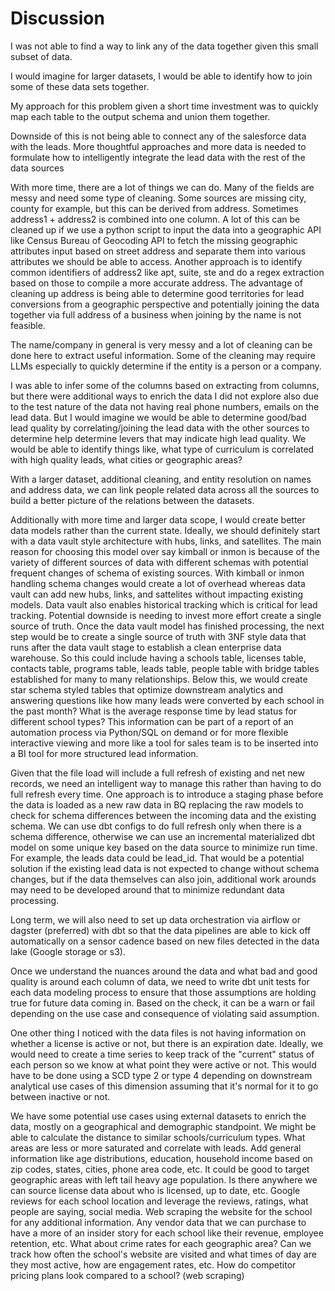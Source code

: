 # Discussion

I was not able to find a way to link any of the data together given this small subset of data.

I would imagine for larger datasets, I would be able to identify how to join some of these data sets together.

My approach for this problem given a short time investment was to quickly map each table to the output schema and union them together.

Downside of this is not being able to connect any of the salesforce data with the leads. More thoughtful approaches and more data is needed to formulate how to intelligently integrate the lead data with the rest of the data sources

With more time, there are a lot of things we can do. Many of the fields are messy and need some type of cleaning. Some sources are missing city, county for example, but this can be derived from address. Sometimes address1 + address2 is combined into one column. A lot of this can be cleaned up if we use a python script to input the data into a geographic API like Census Bureau of Geocoding API to fetch the missing geographic attributes input based on street address and separate them into various attributes we should be able to access. Another approach is to identify common identifiers of address2 like apt, suite, ste and do a regex extraction based on those to compile a more accurate address. The advantage of cleaning up address is being able to determine good territories for lead conversions from a geographic perspective and potentially joining the data together via full address of a business when joining by the name is not feasible.

The name/company in general is very messy and a lot of cleaning can be done here to extract useful information. Some of the cleaning may require LLMs especially to quickly determine if the entity is a person or a company.

I was able to infer some of the columns based on extracting from columns, but there were additional ways to enrich the data I did not explore also due to the test nature of the data not having real phone numbers, emails on the lead data. But I would imagine we would be able to determine good/bad lead quality by correlating/joining the lead data with the other sources to determine help determine levers that may indicate high lead quality. We would be able to identify things like, what type of curriculum is correlated with high quality leads, what cities or geographic areas?

With a larger dataset, additional cleaning, and entity resolution on names and address data, we can link people related data across all the sources to build a better picture of the relations between the datasets.

Additionally with more time and larger data scope, I would create better data models rather than the current state. Ideally, we should definitely start with a data vault style architecture with hubs, links, and satellites. The main reason for choosing this model over say kimball or inmon is because of the variety of different sources of data with different schemas with potential frequent changes of schema of existing sources. With kimball or inmon handling schema changes would create a lot of overhead whereas data vault can add new hubs, links, and sattelites without impacting existing models. Data vault also enables historical tracking which is critical for lead tracking. Potential downside is needing to invest more effort create a single source of truth. Once the data vault model has finished processing, the next step would be to create a single source of truth with 3NF style data that runs after the data vault stage to establish a clean enterprise data warehouse. So this could include having a schools table, licenses table, contacts table, programs table, leads table, people table with bridge tables established for many to many relationships. Below this, we would create star schema styled tables that optimize downstream analytics and answering questions like how many leads were converted by each school in the past month? What is the average response time by lead status for different school types? This information can be part of a report of an automation process via Python/SQL on demand or for more flexible interactive viewing and more like a tool for sales team is to be inserted into a BI tool for more structured lead information.

Given that the file load will include a full refresh of existing and net new records, we need an intelligent way to manage this rather than having to do full refresh every time. One approach is to introduce a staging phase before the data is loaded as a new raw data in BQ replacing the raw models to check for schema differences between the incoming data and the existing schema. We can use dbt configs to do full refresh only when there is a schema difference, otherwise we can use an incremental materialized dbt model on some unique key based on the data source to minimize run time. For example, the leads data could be lead_id. That would be a potential solution if the existing lead data is not expected to change without schema changes, but if the data themselves can also join, additional work arounds may need to be developed around that to minimize redundant data processing.

Long term, we will also need to set up data orchestration via airflow or dagster (preferred) with dbt so that the data pipelines are able to kick off automatically on a sensor cadence based on new files detected in the data lake (Google storage or s3).

Once we understand the nuances around the data and what bad and good quality is around each column of data, we need to write dbt unit tests for each data modeling process to ensure that those assumptions are holding true for future data coming in. Based on the check, it can be a warn or fail depending on the use case and consequence of violating said assumption.

One other thing I noticed with the data files is not having information on whether a license is active or not, but there is an expiration date. Ideally, we would need to create a time series to keep track of the "current" status of each person so we know at what point they were active or not. This would have to be done using a SCD type 2 or type 4 depending on downstream analytical use cases of this dimension assuming that it's normal for it to go between inactive or not. 

We have some potential use cases using external datasets to enrich the data, mostly on a geographical and demographic standpoint. We might be able to calculate the distance to similar schools/curriculum types. What areas are less or more saturated and correlate with leads. Add general information like age distributions, education, household income based on zip codes, states, cities, phone area code, etc. It could be good to target geographic areas with left tail heavy age population. Is there anywhere we can source license data about who is licensed, up to date, etc. Google reviews for each school location and leverage the reviews, ratings, what people are saying, social media. Web scraping the website for the school for any additional information. Any vendor data that we can purchase to have a more of an insider story for each school like their revenue, employee retention, etc. What about crime rates for each geographic area? Can we track how often the school's website are visited and what times of day are they most active, how are engagement rates, etc. How do competitor pricing plans look compared to a school? (web scraping)


